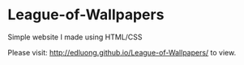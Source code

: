 League-of-Wallpapers
====================

Simple website I made using HTML/CSS

Please visit: http://edluong.github.io/League-of-Wallpapers/ to view.
